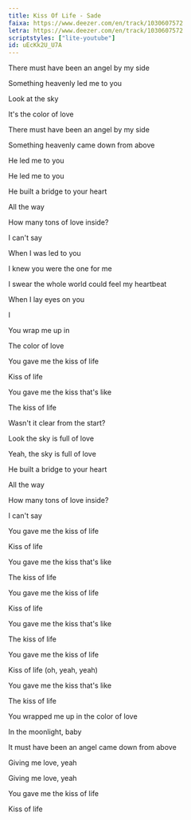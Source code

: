 ```yaml
---
title: Kiss Of Life - Sade
faixa: https://www.deezer.com/en/track/1030607572
letra: https://www.deezer.com/en/track/1030607572
scriptstyles: ["lite-youtube"]
id: uEcKk2U_U7A
---
```


There must have been an angel by my side

Something heavenly led me to you

Look at the sky

It's the color of love

There must have been an angel by my side

Something heavenly came down from above

He led me to you

He led me to you

He built a bridge to your heart

All the way

How many tons of love inside?

I can't say

When I was led to you

I knew you were the one for me

I swear the whole world could feel my heartbeat

When I lay eyes on you

I

You wrap me up in

The color of love

You gave me the kiss of life

Kiss of life

You gave me the kiss that's like

The kiss of life

Wasn't it clear from the start?

Look the sky is full of love

Yeah, the sky is full of love

He built a bridge to your heart

All the way

How many tons of love inside?

I can't say

You gave me the kiss of life

Kiss of life

You gave me the kiss that's like

The kiss of life

You gave me the kiss of life

Kiss of life

You gave me the kiss that's like

The kiss of life

You gave me the kiss of life

Kiss of life (oh, yeah, yeah)

You gave me the kiss that's like

The kiss of life

You wrapped me up in the color of love

In the moonlight, baby

It must have been an angel came down from above

Giving me love, yeah

Giving me love, yeah

You gave me the kiss of life

Kiss of life
